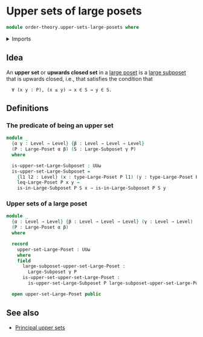 # Upper sets of large posets

```agda
module order-theory.upper-sets-large-posets where
```

<details><summary>Imports</summary>

```agda
open import foundation.universe-levels

open import order-theory.large-posets
open import order-theory.large-subposets
```

</details>

## Idea

An **upper set** or **upwards closed set** in a [large poset](order-theory.large-posets.md) is a [large subposet](order-theory.large-subposets.md) that is upwards closed, i.e., that satisfies the condition that

```text
  ∀ (x y : P), (x ≤ y) → x ∈ S → y ∈ S.
```

## Definitions

### The predicate of being an upper set

```agda
module _
  {α γ : Level → Level} {β : Level → Level → Level}
  (P : Large-Poset α β) (S : Large-Subposet γ P)
  where

  is-upper-set-Large-Subposet : UUω
  is-upper-set-Large-Subposet =
    {l1 l2 : Level} (x : type-Large-Poset P l1) (y : type-Large-Poset P l2) →
    leq-Large-Poset P x y →
    is-in-Large-Subposet P S x → is-in-Large-Subposet P S y
```

### Upper sets of a large poset

```agda
module _
  {α : Level → Level} {β : Level → Level → Level} (γ : Level → Level)
  (P : Large-Poset α β)
  where

  record
    upper-set-Large-Poset : UUω
    where
    field
      large-subposet-upper-set-Large-Poset :
        Large-Subposet γ P
      is-upper-set-upper-set-Large-Poset :
        is-upper-set-Large-Subposet P large-subposet-upper-set-Large-Poset

  open upper-set-Large-Poset public
```

## See also

- [Principal upper sets](order-theory.principal-upper-sets-large-posets.md)
